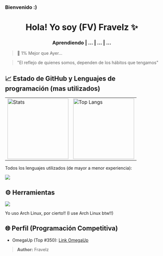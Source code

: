 <!-- Mi Perfil ***************************************** -->

### Bienvenido :)

<h1 align="center"> Hola! Yo soy (FV) Fravelz ✨ </h1>

<h3 align="center">Aprendiendo | ... | ... | ... </h3>

> 💎 1% Mejor que Ayer...

> "El reflejo de quienes somos, dependen de los hábitos que tengamos"

<!-- Mi Información ************************************ -->

## 📈 Estado de GitHub y Lenguajes de programación (mas utilizados)

<table>
  <tr>
    <td>
      <img src="https://github-readme-stats.vercel.app/api?username=FraVelz&show_icons=true&theme=tokyonight" alt="Stats" height="200em"/>
    </td>
    <td>
      <img 
      src="https://github-readme-stats.vercel.app/api/top-langs/?username=FraVelz&layout=compact&theme=tokyonight" alt="Top Langs" height="200em"/>
    </td>
  </tr>
</table>

Todos los lenguajes utilizados (de mayor a menor experiencia):

<a href="https://skillicons.dev">
  <img src="https://skillicons.dev/icons?i=cpp,py,bash,flutter,html,css,js" />
</a>

## ⚙️ Herramientas

<a href="https://skillicons.dev">
  <img src="https://skillicons.dev/icons?i=arch,neovim,github,vscode,discord" />
</a>


Yo uso Arch Linux, por cierto!! (I use Arch Linux btw!!)

<!-- Mi Otro Perfil ************************************ -->

## 🌐 Perfil (Programación Competitiva)

* OmegaUp (Top #350): [Link OmegaUp](https://omegaup.com/profile/fravelz)

> **Author:** Fravelz

